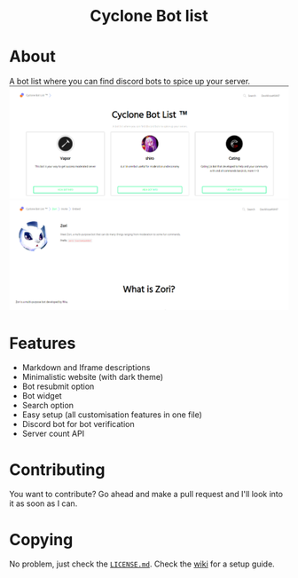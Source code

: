 <div align="center">
 <br>
 
Cyclone Bot list
=================
</div>


# About
A bot list where you can find discord bots to spice up your server.
![Front Page](/screenshots/front.PNG?raw=true "Front Page")
![Bot Page](/screenshots/bot.PNG?raw=true "Bot Page")


# Features
 - Markdown and Iframe descriptions
 - Minimalistic website (with dark theme)
 - Bot resubmit option
 - Bot widget
 - Search option
 - Easy setup (all customisation features in one file)
 - Discord bot for bot verification
 - Server count API

# Contributing
You want to contribute? Go ahead and make a pull request and I'll look into it as soon as I can. 

# Copying
No problem, just check the [`LICENSE.md`](LICENSE.md).
Check the [wiki](https://github.com/Ankrad/Discord-Bot-List/wiki) for a setup guide.
